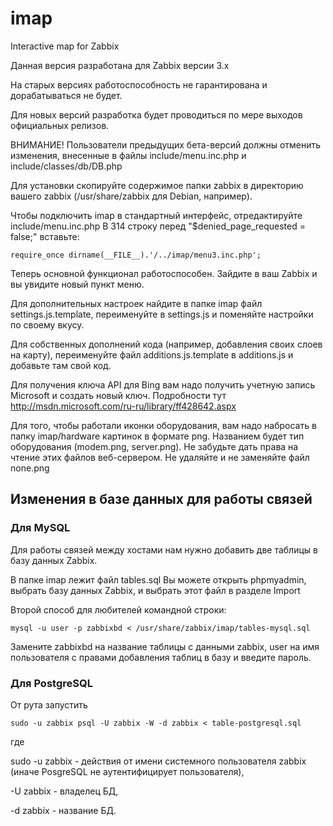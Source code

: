 # imap
Interactive map for Zabbix

Данная версия разработана для Zabbix версии 3.x

На старых версиях работоспособность не гарантирована и дорабатываться не будет.

Для новых версий разработка будет проводиться по мере выходов официальных релизов.



ВНИМАНИЕ! Пользователи предыдущих бета-версий должны отменить изменения, внесенные в файлы include/menu.inc.php и include/classes/db/DB.php



Для установки скопируйте содержимое папки zabbix в директорию вашего zabbix (/usr/share/zabbix для Debian, например).

Чтобы подключить imap в стандартный интерфейс, отредактируйте include/menu.inc.php
В 314 строку перед "$denied_page_requested = false;" вставьте:

	require_once dirname(__FILE__).'/../imap/menu3.inc.php';

Теперь основной функционал работоспособен. Зайдите в ваш Zabbix и вы увидите новый пункт меню.

Для дополнительных настроек найдите в папке imap файл settings.js.template, переименуйте в settings.js и поменяйте настройки по своему вкусу.

Для собственных дополнений кода (например, добавления своих слоев на карту), переименуйте файл additions.js.template в additions.js и добавьте там свой код.

Для получения ключа API для Bing вам надо получить учетную запись Microsoft и создать новый ключ. Подробности тут http://msdn.microsoft.com/ru-ru/library/ff428642.aspx

Для того, чтобы работали иконки оборудования, вам надо набросать в папку imap/hardware картинок в формате png. Названием будет тип оборудования (modem.png, server.png). Не забудьте дать права на чтение этих файлов веб-сервером. Не удаляйте и не заменяйте файл none.png




## Изменения в базе данных для работы связей

### Для MySQL

Для работы связей между хостами нам нужно добавить две таблицы в базу данных Zabbix.

В папке imap лежит файл tables.sql Вы можете открыть phpmyadmin, выбрать базу данных Zabbix, и выбрать этот файл в разделе Import

Второй способ для любителей командной строки:

`mysql -u user -p zabbixbd < /usr/share/zabbix/imap/tables-mysql.sql`

Замените zabbixbd на название таблицы с данными zabbix, user на имя пользователя с правами добавления таблиц в базу и введите пароль.


### Для PostgreSQL

От рута запустить

`sudo -u zabbix psql -U zabbix -W -d zabbix < table-postgresql.sql`

где

sudo -u zabbix - действия от имени системного пользователя zabbix (иначе PosgreSQL не аутентифицирует пользователя),

-U zabbix - владелец БД,

-d zabbix - название БД.
